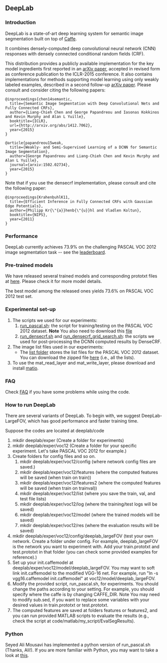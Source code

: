 ## DeepLab

### Introduction

DeepLab is a state-of-art deep learning system for semantic image segmentation built on top of [Caffe](http://caffe.berkeleyvision.org).

It combines densely-computed deep convolutional neural network (CNN) responses with densely connected conditional random fields (CRF).

This distribution provides a publicly available implementation for the key model ingredients first reported in an [arXiv paper](http://arxiv.org/abs/1412.7062), accepted in revised form as conference publication to the ICLR-2015 conference. 
It also contains implementations for methods supporting model learning using only weakly labeled examples, described in a second follow-up [arXiv paper](http://arxiv.org/abs/1502.02734).
Please consult and consider citing the following papers:

    @inproceedings{chen14semantic,
      title={Semantic Image Segmentation with Deep Convolutional Nets and Fully Connected CRFs},
      author={Liang-Chieh Chen and George Papandreou and Iasonas Kokkinos and Kevin Murphy and Alan L Yuille},
      booktitle={ICLR},
      url={http://arxiv.org/abs/1412.7062},
      year={2015}
    }

    @article{papandreou15weak,
      title={Weakly- and Semi-Supervised Learning of a DCNN for Semantic Image Segmentation},
      author={George Papandreou and Liang-Chieh Chen and Kevin Murphy and Alan L Yuille},
      journal={arxiv:1502.02734},
      year={2015}
    }

Note that if you use the densecrf implementation, please consult and cite the following paper:

    @inproceedings{KrahenbuhlK11,
      title={Efficient Inference in Fully Connected CRFs with Gaussian Edge Potentials},
      author={Philipp Kr{\"{a}}henb{\"{u}}hl and Vladlen Koltun},
      booktitle={NIPS},      
      year={2011}
    }

### Performance

DeepLab currently achieves 73.9% on the challenging PASCAL VOC 2012 image segmentation task -- see the [leaderboard](http://host.robots.ox.ac.uk:8080/leaderboard/displaylb.php?challengeid=11&compid=6). 

### Pre-trained models

We have released several trained models and corresponding prototxt files at [here](http://ccvl.stat.ucla.edu/software/deeplab/). Please check it for more model details.

The best model among the released ones yields 73.6% on PASCAL VOC 2012 test set.

### Experimental set-up

1. The scripts we used for our experiments:
    1. [run_pascal.sh](http://www.cs.ucla.edu/~lcchen/deeplab-public/run_pascal.sh): the script for training/testing on the PASCAL VOC 2012 dataset. __Note__ You also need to download this [file](http://www.cs.ucla.edu/~lcchen/deeplab-public/sub.sed)
    2. [run_densecrf.sh](http://www.cs.ucla.edu/~lcchen/deeplab-public/run_densecrf.sh) and [run_densecrf_grid_search.sh](http://www.cs.ucla.edu/~lcchen/deeplab-public/run_densecrf_grid_search.sh): the scripts we used for post-processing the DCNN computed results by DenseCRF.
2. The image list files used in our experiments:
    * The [list folder](http://www.cs.ucla.edu/~lcchen/deeplab-public/list) stores the list files for the PASCAL VOC 2012 dataset. You can download the zipped file [here](http://www.cs.ucla.edu/~lcchen/deeplab-public/list.zip) (i.e., all the lists).
3. To use the mat_read_layer and mat_write_layer, please download and install [matio](http://sourceforge.net/projects/matio/files/matio/1.5.2/).

### FAQ

Check [FAQ](http://ccvl.stat.ucla.edu/deeplab_faq/) if you have some problems while using the code.

### How to run DeepLab

There are several variants of DeepLab. To begin with, we suggest DeepLab-LargeFOV, which has good performance and faster training time.

Suppose the codes are located at deeplab/code

1. mkdir deeplab/exper (Create a folder for experiments)
2. mkdir deeplab/exper/voc12 (Create a folder for your specific experiment. Let's take PASCAL VOC 2012 for example.)
3. Create folders for config files and so on.
    1. mkdir deeplab/exper/voc12/config  (where network config files are saved.)
    2. mkdir deeplab/exper/voc12/features  (where the computed features will be saved (when train on train))
    3. mkdir deeplab/exper/voc12/features2 (where the computed features will be saved (when train on trainval))
    4. mkdir deeplab/exper/voc12/list (where you save the train, val, and test file lists)
    5. mkdir deeplab/exper/voc12/log (where the training/test logs will be saved)
    6. mkdir deeplab/exper/voc12/model (where the trained models will be saved)
    7. mkdir deeplab/exper/voc12/res (where the evaluation results will be saved)
4. mkdir deeplab/exper/voc12/config/deeplab_largeFOV (test your own network. Create a folder under config. For example, deeplab_largeFOV is the network you want to experiment with. Add your train.prototxt and test.prototxt in that folder (you can check some provided examples for reference).)
5. Set up your init.caffemodel at deeplab/exper/voc12/model/deeplab_largeFOV. You may want to soft link init.caffemodel to the modified VGG-16 net. For example, run "ln -s vgg16.caffemodel init.caffemodel" at voc12/model/deeplab_largeFOV.
6. Modify the provided script, run_pascal.sh, for experiments. You should change the paths according to your setting. For example, you should specify where the caffe is by changing CAFFE_DIR. Note You may need to modify sub.sed, if you want to replace some variables with your desired values in train.prototxt or test.prototxt.
7. The computed features are saved at folders features or features2, and you can run provided MATLAB scripts to evaluate the results (e.g., check the script at code/matlab/my_script/EvalSegResults).

### Python

Seyed Ali Mousavi has implemented a python version of run_pascal.sh (Thanks, Ali!). If you are more familiar with Python, you may want to take a look at [this](https://github.com/TheLegendAli/CCVL). 
